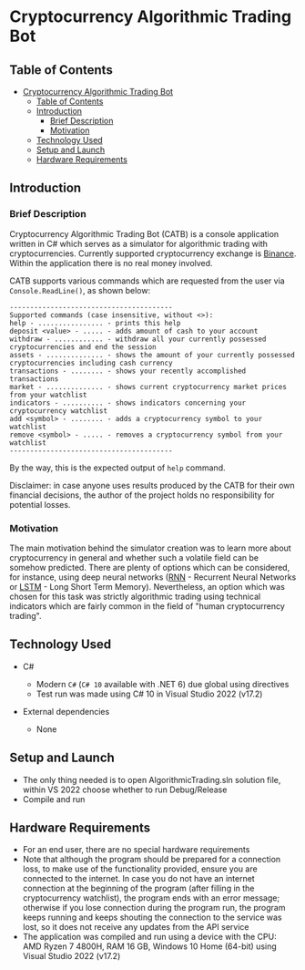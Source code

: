 # Cryptocurrency Algorithmic Trading Bot

## Table of Contents
- [Cryptocurrency Algorithmic Trading Bot](#cryptocurrency-algorithmic-trading-bot)
  - [Table of Contents](#table-of-contents)
  - [Introduction](#introduction)
    - [Brief Description](#brief-description)
    - [Motivation](#motivation)
  - [Technology Used](#technology-used)
  - [Setup and Launch](#setup-and-launch)
  - [Hardware Requirements](#hardware-requirements)

## Introduction
### Brief Description

Cryptocurrency Algorithmic Trading Bot (CATB) is a console application written in C# which serves as a simulator for algorithmic trading with cryptocurrencies.
Currently supported cryptocurrency exchange is [Binance](https://www.binance.com/). Within the application there is no real money involved.

CATB supports various commands which are requested from the user via ```Console.ReadLine()```, as shown below:
```
----------------------------------------
Supported commands (case insensitive, without <>):
help - ................ - prints this help
deposit <value> - ..... - adds amount of cash to your account
withdraw - ............ - withdraw all your currently possessed cryptocurrencies and end the session
assets - .............. - shows the amount of your currently possessed cryptocurrencies including cash currency
transactions - ........ - shows your recently accomplished transactions
market - .............. - shows current cryptocurrency market prices from your watchlist
indicators - .......... - shows indicators concerning your cryptocurrency watchlist
add <symbol> - ........ - adds a cryptocurrency symbol to your watchlist
remove <symbol> - ..... - removes a cryptocurrency symbol from your watchlist
----------------------------------------
```
By the way, this is the expected output of ```help``` command.

Disclaimer: in case anyone uses results produced by the CATB for their own financial decisions, the author of the project holds no responsibility for potential losses.

### Motivation
The main motivation behind the simulator creation was to learn more about cryptocurrency in general
and whether such a volatile field can be somehow predicted. There are plenty of options which can
be considered, for instance, using deep neural networks ([RNN](https://stanford.edu/~shervine/teaching/cs-230/cheatsheet-recurrent-neural-networks) - Recurrent Neural Networks or [LSTM](https://stanford.edu/~shervine/teaching/cs-230/cheatsheet-recurrent-neural-networks#architecture) - Long Short Term Memory).
Nevertheless, an option which was chosen for this task was strictly algorithmic trading using technical indicators which
are fairly common in the field of "human cryptocurrency trading".

## Technology Used
- C#
    - Modern ```C#``` (```C# 10``` available with .NET 6) due global using directives
    - Test run was made using C# 10 in Visual Studio 2022 (v17.2)

- External dependencies
    - None

## Setup and Launch
- The only thing needed is to open AlgorithmicTrading.sln solution file, within VS 2022 choose whether to run Debug/Release
- Compile and run

## Hardware Requirements
- For an end user, there are no special hardware requirements
- Note that although the program should be prepared for a connection loss, 
to make use of the functionality provided, ensure you are connected to the internet. 
In case you do not have an internet connection at the beginning of the program (after filling in the cryptocurrency watchlist), 
the program ends with an error message; otherwise if you lose connection during the program run, 
the program keeps running and keeps shouting the connection to the service was lost, 
so it does not receive any updates from the API service
- The application was compiled and run using a device with the CPU: AMD Ryzen 7 4800H, RAM 16 GB,
Windows 10 Home (64-bit) using Visual Studio 2022 (v17.2)